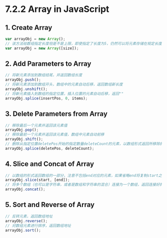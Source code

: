 # 7.2.2 Array in JavaScript

## 1. Create Array

```javascript
var arrayObj = new Array();
// 该方法给数组指定长度但是不是上限，即使指定了长度为5，仍然可以将元素存储在规定长度意外
var arrayObj = new Array([size]);
```

## 2. Add Parameters to Array

```javascript
// 将新元素添加到数组结尾，并返回数组长度
arrayObj.push();
// 将新元素添加到数组开头，数组中的元素自动后移，返回数组新长度
arrayObj.unshift();
// 将新元素插入到数组的指定位置，插入位置的元素自动后移，返回""
arrayObj.splice(insertPos, 0, items);
```

## 3. Delete Parameters from Array

```javascript
// 移除最后一个元素并返回该元素值
arrayObj.pop();
// 移除最前一个元素并返回该元素值，数组中元素自动前移
arrayObj.shift();
// 删除从指定位置deletePos开始的指定数量deleteCount的元素，以数组形式返回所移除的元素
arrayObj.splice(deletePos, deleteCount);
```

## 4. Slice and Concat of Array

```javascript
// 以数组的形式返回数组的一部分，注意不包括end对应的元素，如果省略end将复制start之后的所有元素
arrayObj.slice(start, [end]);
// 将多个数组（也可以是字符串，或者是数组和字符串的混合）连接为一个数组，返回连接好的新的数组
arrayObj.concat();
```

## 5. Sort and Reverse of Array

```javascript
// 反转元素，返回数组地址
arrayObj.reverse();
// 对数组元素进行排序，返回数组地址
arrayObj.sort();
```

